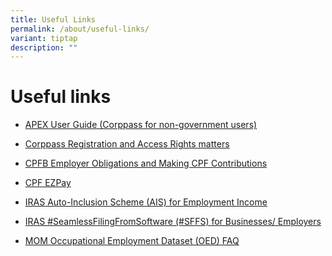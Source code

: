 ```yaml
---
title: Useful Links
permalink: /about/useful-links/
variant: tiptap
description: ""
---
```

<h1>Useful links</h1>
<ul data-tight="true" class="tight">
<li>
<p><a href="https://docs.developer.tech.gov.sg/docs/complete-apex-user-guide/sections/onboarding/introduction?id=corppass-for-non-government-users" rel="noopener noreferrer nofollow" target="_blank">APEX User Guide (Corppass for non-government users)</a>
</p>
</li>
<li>
<p><a href="https://www.corppass.gov.sg/cpauth/login/homepage" rel="noopener noreferrer nofollow" target="_blank">Corppass Registration and Access Rights matters</a>
</p>
</li>
<li>
<p><a href="https://www.cpf.gov.sg/employer" rel="noopener noreferrer nofollow" target="_blank">CPFB Employer Obligations and Making CPF Contributions</a>
</p>
</li>
<li>
<p><a href="https://www2.cpf.gov.sg/ert/dsa/spcpSelection.action" rel="noopener noreferrer nofollow" target="_blank">CPF EZPay</a>
</p>
</li>
<li>
<p><a href="https://www.iras.gov.sg/taxes/individual-income-tax/employers/auto-inclusion-scheme-(ais)-for-employment-income/submit-employment-income-records/" rel="noopener noreferrer nofollow" target="_blank">IRAS Auto-Inclusion Scheme (AIS) for Employment Income</a>
</p>
</li>
<li>
<p><a href="https://www.iras.gov.sg/digital-collaboration/for-businesses-employers" rel="noopener noreferrer nofollow" target="_blank">IRAS #SeamlessFilingFromSoftware (#SFFS) for Businesses/ Employers</a>
</p>
</li>
<li>
<p><a href="https://stats.mom.gov.sg/Pages/OED-FAQ.aspx" rel="noopener noreferrer nofollow" target="_blank">MOM Occupational Employment Dataset (OED) FAQ</a>
</p>
</li>
</ul>
<p></p>